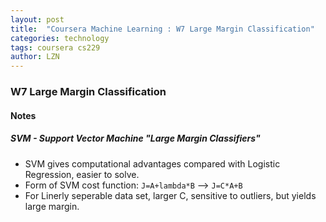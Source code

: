 ```yaml
---
layout: post
title:  "Coursera Machine Learning : W7 Large Margin Classification"
categories: technology
tags: coursera cs229 
author: LZN
---
```


### W7 Large Margin Classification

#### Notes

##### SVM - Support Vector Machine "Large Margin Classifiers"

* SVM gives computational advantages compared with Logistic Regression, easier to solve.
* Form of SVM cost function: `J=A+lambda*B` --> `J=C*A+B`
* For Linerly seperable data set, larger C, sensitive to outliers, but yields large margin.

